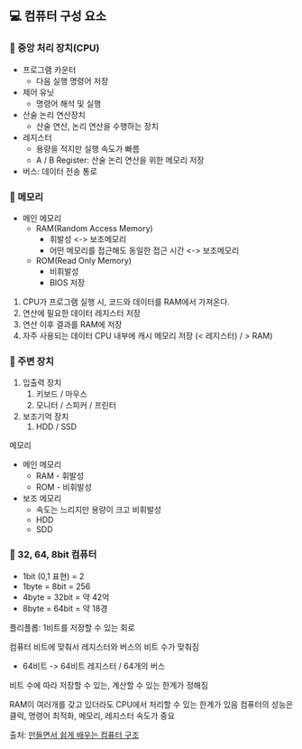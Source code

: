 ## 💻 컴퓨터 구성 요소

### 📌 중앙 처리 장치(CPU)

-   프로그램 카운터
    -   다음 실행 명령어 저장
-   제어 유닛
    -   명령어 해석 및 실행
-   산술 논리 연산장치
    -   산술 연산, 논리 연산을 수행하는 장치
-   레지스터
    -   용량을 적지만 실행 속도가 빠름
    -   A / B Register: 산술 논리 연산을 위한 메모리 저장
-   버스: 데이터 전송 통로

### 📌 메모리

-   메인 메모리
    -   RAM(Random Access Memory)
        -   휘발성 <-> 보조메모리
        -   어떤 메모리를 접근해도 동일한 접근 시간 <-> 보조메모리
    -   ROM(Read Only Memory)
        -   비휘발성
        -   BIOS 저장

1. CPU가 프로그램 실행 시, 코드와 데이터를 RAM에서 가져온다.
2. 연산에 필요한 데이터 레지스터 저장
3. 연산 이후 결과를 RAM에 저장
4. 자주 사용되는 데이터 CPU 내부에 캐시 메모리 저장 (< 레지스터) / > RAM)

### 📌 주변 장치

1. 입출력 장치
    1. 키보드 / 마우스
    2. 모니터 / 스피커 / 프린터
2. 보조기억 장치
    1. HDD / SSD

메모리

-   메인 메모리
    -   RAM - 휘발성
    -   ROM - 비휘발성
-   보조 메모리
    -   속도는 느리지만 용량이 크고 비휘발성
    -   HDD
    -   SDD

### 📌 32, 64, 8bit 컴퓨터

-   1bit (0,1 표현) = 2
-   1byte = 8bit = 256
-   4byte = 32bit = 약 42억
-   8byte = 64bit = 약 18경

플리플롭: 1비트를 저장할 수 있는 회로

컴퓨터 비트에 맞춰서 레지스터와 버스의 비트 수가 맞춰짐

-   64비트 -> 64비트 레지스터 / 64개의 버스

비트 수에 따라 저장할 수 있는, 계산할 수 있는 한계가 정해짐

RAM이 여러개를 갖고 있더라도 CPU에서 처리할 수 있는 한계가 있음
컴퓨터의 성능은 클럭, 명령어 최적화, 메모리, 레지스터 속도가 중요

출처: [만들면서 쉽게 배우는 컴퓨터 구조](https://www.inflearn.com/course/%EB%A7%8C%EB%93%A4%EB%A9%B4%EC%84%9C-%EB%B0%B0%EC%9A%B0%EB%8A%94-%EC%BB%B4%ED%93%A8%ED%84%B0-%EA%B5%AC%EC%A1%B0/dashboard)
